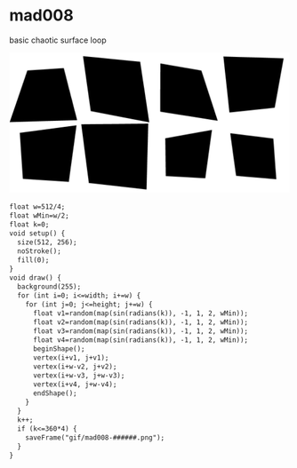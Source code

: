 # mad008
basic chaotic surface loop

![mad008](https://github.com/nicolasbaez/mad008/blob/master/mad008.gif)

```processing
float w=512/4;
float wMin=w/2;
float k=0;
void setup() {
  size(512, 256);
  noStroke();
  fill(0);
}
void draw() {
  background(255);
  for (int i=0; i<=width; i+=w) {
    for (int j=0; j<=height; j+=w) {
      float v1=random(map(sin(radians(k)), -1, 1, 2, wMin));
      float v2=random(map(sin(radians(k)), -1, 1, 2, wMin));
      float v3=random(map(sin(radians(k)), -1, 1, 2, wMin));
      float v4=random(map(sin(radians(k)), -1, 1, 2, wMin));
      beginShape();
      vertex(i+v1, j+v1);
      vertex(i+w-v2, j+v2);
      vertex(i+w-v3, j+w-v3);
      vertex(i+v4, j+w-v4);
      endShape();
    }
  }
  k++;
  if (k<=360*4) {
    saveFrame("gif/mad008-######.png");
  }
}
```
